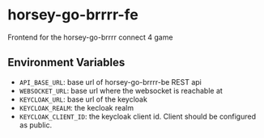 # horsey-go-brrrr-fe

Frontend for the horsey-go-brrrr connect 4 game

## Environment Variables

-   `API_BASE_URL`: base url of horsey-go-brrrr-be REST api
-   `WEBSOCKET_URL`: base url where the websocket is reachable at
-   `KEYCLOAK_URL`: base url of the keycloak
-   `KEYCLOAK_REALM`: the kecloak realm
-   `KEYCLOAK_CLIENT_ID`: the keycloak client id. Client should be configured as public.
